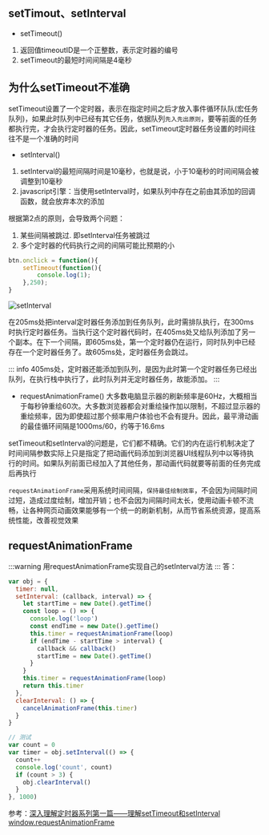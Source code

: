 ## setTimout、setInterval
* setTimeout()
1. 返回值timeoutID是一个正整数，表示定时器的编号
2. setTimeout的最短时间间隔是4毫秒

## 为什么setTimeout不准确
setTimeout设置了一个定时器，表示在指定时间之后才放入事件循环队队(宏任务队列)，如果此时队列中已经有其它任务，依据队列<code>先入先出原则</code>，要等前面的任务都执行完，才会执行定时器的任务。因此，setTimeout定时器任务设置的时间往往不是一个准确的时间

* setInterval()
1. setInterval的最短间隔时间是10毫秒，也就是说，小于10毫秒的时间间隔会被调整到10毫秒
2. javascript引擎：当使用setInterval时，如果队列中存在之前由其添加的回调函数，就会放弃本次的添加

根据第2点的原则，会导致两个问题：
1. 某些间隔被跳过. 即setInterval任务被跳过
2. 多个定时器的代码执行之间的间隔可能比预期的小
```js
btn.onclick = function(){
    setTimeout(function(){
        console.log(1);
    },250);
}
```

![setInterval](@assets/basic/code_write/8.png)

在205ms处把interval定时器任务添加到任务队列，此时需排队执行，在300ms时执行定时器任务。当执行这个定时器代码时，在405ms处又给队列添加了另一个副本。在下一个间隔，即605ms处，第一个定时器仍在运行，同时队列中已经存在一个定时器任务了。故605ms处，定时器任务会跳过。

::: info
405ms处，定时器还能添加到队列，是因为此时第一个定时器任务已经出队列，在执行栈中执行了，此时队列并无定时器任务，故能添加。
:::

* requestAnimationFrame()
大多数电脑显示器的刷新频率是60Hz，大概相当于每秒钟重绘60次。大多数浏览器都会对重绘操作加以限制，不超过显示器的重绘频率，因为即使超过那个频率用户体验也不会有提升。因此，最平滑动画的最佳循环间隔是1000ms/60，约等于16.6ms

setTimeout和setInterval的问题是，它们都不精确。它们的内在运行机制决定了时间间隔参数实际上只是指定了把动画代码添加到浏览器UI线程队列中以等待执行的时间。如果队列前面已经加入了其他任务，那动画代码就要等前面的任务完成后再执行

<code>requestAnimationFrame</code>采用系统时间间隔，<code>保持最佳绘制效率</code>，不会因为间隔时间过短，造成过度绘制，增加开销；也不会因为间隔时间太长，使用动画卡顿不流畅，让各种网页动画效果能够有一个统一的刷新机制，从而节省系统资源，提高系统性能，改善视觉效果



## requestAnimationFrame
:::warning
用requestAnimationFrame实现自己的setInterval方法
:::
答：
```js
var obj = {
  timer: null,
  setInterval: (callback, interval) => {
    let startTime = new Date().getTime()
    const loop = () => {
      console.log('loop')
      const endTime = new Date().getTime()
      this.timer = requestAnimationFrame(loop)
      if (endTime - startTime > interval) {
        callback && callback()
        startTime = new Date().getTime()
      }
    }
    this.timer = requestAnimationFrame(loop)
    return this.timer
  },
  clearInterval: () => {
    cancelAnimationFrame(this.timer)
  }
}

// 测试
var count = 0
var timer = obj.setInterval(() => {
  count++
  console.log('count', count)
  if (count > 3) {
    obj.clearInterval()
  }
}, 1000)
```


参考：[深入理解定时器系列第一篇——理解setTimeout和setInterval](https://www.cnblogs.com/xiaohuochai/p/5773183.html)
[window.requestAnimationFrame](https://developer.mozilla.org/zh-CN/docs/Web/API/Window/requestAnimationFrame)